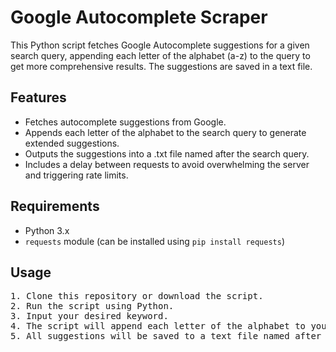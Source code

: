 <!DOCTYPE html>
<html>
<head>
</head>
<body>

<h1>Google Autocomplete Scraper</h1>

<p>This Python script fetches Google Autocomplete suggestions for a given search query, appending each letter of the alphabet (a-z) to the query to get more comprehensive results. The suggestions are saved in a text file.</p>

<h2>Features</h2>
<ul>
    <li>Fetches autocomplete suggestions from Google.</li>
    <li>Appends each letter of the alphabet to the search query to generate extended suggestions.</li>
    <li>Outputs the suggestions into a .txt file named after the search query.</li>
    <li>Includes a delay between requests to avoid overwhelming the server and triggering rate limits.</li>
</ul>

<h2>Requirements</h2>
<ul>
    <li>Python 3.x</li>
    <li><code>requests</code> module (can be installed using <code>pip install requests</code>)</li>
</ul>

<h2>Usage</h2>
<pre>
1. Clone this repository or download the script.
2. Run the script using Python.
3. Input your desired keyword.
4. The script will append each letter of the alphabet to your keyword and fetch suggestions.
5. All suggestions will be saved to a text file named after your search query.
</pre>

</body>
</html>
